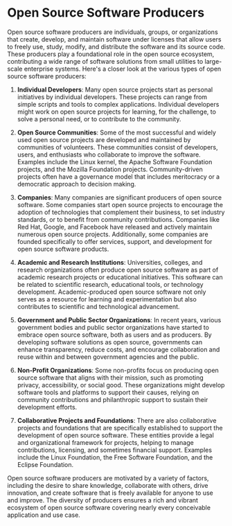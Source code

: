 # Open Source Software Producers

Open source software producers are individuals, groups, or organizations that create, develop, and maintain software under licenses that allow users to freely use, study, modify, and distribute the software and its source code. These producers play a foundational role in the open source ecosystem, contributing a wide range of software solutions from small utilities to large-scale enterprise systems. Here's a closer look at the various types of open source software producers:

1. **Individual Developers**: Many open source projects start as personal initiatives by individual developers. These projects can range from simple scripts and tools to complex applications. Individual developers might work on open source projects for learning, for the challenge, to solve a personal need, or to contribute to the community.

2. **Open Source Communities**: Some of the most successful and widely used open source projects are developed and maintained by communities of volunteers. These communities consist of developers, users, and enthusiasts who collaborate to improve the software. Examples include the Linux kernel, the Apache Software Foundation projects, and the Mozilla Foundation projects. Community-driven projects often have a governance model that includes meritocracy or a democratic approach to decision making.

3. **Companies**: Many companies are significant producers of open source software. Some companies start open source projects to encourage the adoption of technologies that complement their business, to set industry standards, or to benefit from community contributions. Companies like Red Hat, Google, and Facebook have released and actively maintain numerous open source projects. Additionally, some companies are founded specifically to offer services, support, and development for open source software products.

4. **Academic and Research Institutions**: Universities, colleges, and research organizations often produce open source software as part of academic research projects or educational initiatives. This software can be related to scientific research, educational tools, or technology development. Academic-produced open source software not only serves as a resource for learning and experimentation but also contributes to scientific and technological advancement.

5. **Government and Public Sector Organizations**: In recent years, various government bodies and public sector organizations have started to embrace open source software, both as users and as producers. By developing software solutions as open source, governments can enhance transparency, reduce costs, and encourage collaboration and reuse within and between government agencies and the public.

6. **Non-Profit Organizations**: Some non-profits focus on producing open source software that aligns with their mission, such as promoting privacy, accessibility, or social good. These organizations might develop software tools and platforms to support their causes, relying on community contributions and philanthropic support to sustain their development efforts.

7. **Collaborative Projects and Foundations**: There are also collaborative projects and foundations that are specifically established to support the development of open source software. These entities provide a legal and organizational framework for projects, helping to manage contributions, licensing, and sometimes financial support. Examples include the Linux Foundation, the Free Software Foundation, and the Eclipse Foundation.

Open source software producers are motivated by a variety of factors, including the desire to share knowledge, collaborate with others, drive innovation, and create software that is freely available for anyone to use and improve. The diversity of producers ensures a rich and vibrant ecosystem of open source software covering nearly every conceivable application and use case.